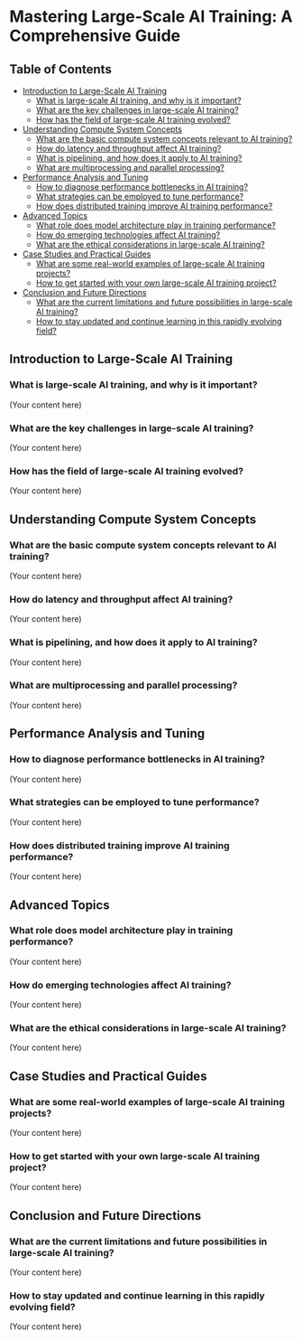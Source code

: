 # Mastering Large-Scale AI Training: A Comprehensive Guide

## Table of Contents

- [Introduction to Large-Scale AI Training](#introduction-to-large-scale-ai-training)
  - [What is large-scale AI training, and why is it important?](#what-is-large-scale-ai-training-and-why-is-it-important)
  - [What are the key challenges in large-scale AI training?](#what-are-the-key-challenges-in-large-scale-ai-training)
  - [How has the field of large-scale AI training evolved?](#how-has-the-field-of-large-scale-ai-training-evolved)
- [Understanding Compute System Concepts](#understanding-compute-system-concepts)
  - [What are the basic compute system concepts relevant to AI training?](#what-are-the-basic-compute-system-concepts-relevant-to-ai-training)
  - [How do latency and throughput affect AI training?](#how-do-latency-and-throughput-affect-ai-training)
  - [What is pipelining, and how does it apply to AI training?](#what-is-pipelining-and-how-does-it-apply-to-ai-training)
  - [What are multiprocessing and parallel processing?](#what-are-multiprocessing-and-parallel-processing)
- [Performance Analysis and Tuning](#performance-analysis-and-tuning)
  - [How to diagnose performance bottlenecks in AI training?](#how-to-diagnose-performance-bottlenecks-in-ai-training)
  - [What strategies can be employed to tune performance?](#what-strategies-can-be-employed-to-tune-performance)
  - [How does distributed training improve AI training performance?](#how-does-distributed-training-improve-ai-training-performance)
- [Advanced Topics](#advanced-topics)
  - [What role does model architecture play in training performance?](#what-role-does-model-architecture-play-in-training-performance)
  - [How do emerging technologies affect AI training?](#how-do-emerging-technologies-affect-ai-training)
  - [What are the ethical considerations in large-scale AI training?](#what-are-the-ethical-considerations-in-large-scale-ai-training)
- [Case Studies and Practical Guides](#case-studies-and-practical-guides)
  - [What are some real-world examples of large-scale AI training projects?](#what-are-some-real-world-examples-of-large-scale-ai-training-projects)
  - [How to get started with your own large-scale AI training project?](#how-to-get-started-with-your-own-large-scale-ai-training-project)
- [Conclusion and Future Directions](#conclusion-and-future-directions)
  - [What are the current limitations and future possibilities in large-scale AI training?](#what-are-the-current-limitations-and-future-possibilities-in-large-scale-ai-training)
  - [How to stay updated and continue learning in this rapidly evolving field?](#how-to-stay-updated-and-continue-learning-in-this-rapidly-evolving-field)

## Introduction to Large-Scale AI Training

### What is large-scale AI training, and why is it important?

(Your content here)

### What are the key challenges in large-scale AI training?

(Your content here)

### How has the field of large-scale AI training evolved?

(Your content here)

## Understanding Compute System Concepts

### What are the basic compute system concepts relevant to AI training?

(Your content here)

### How do latency and throughput affect AI training?

(Your content here)

### What is pipelining, and how does it apply to AI training?

(Your content here)

### What are multiprocessing and parallel processing?

(Your content here)

## Performance Analysis and Tuning

### How to diagnose performance bottlenecks in AI training?

(Your content here)

### What strategies can be employed to tune performance?

(Your content here)

### How does distributed training improve AI training performance?

(Your content here)

## Advanced Topics

### What role does model architecture play in training performance?

(Your content here)

### How do emerging technologies affect AI training?

(Your content here)

### What are the ethical considerations in large-scale AI training?

(Your content here)

## Case Studies and Practical Guides

### What are some real-world examples of large-scale AI training projects?

(Your content here)

### How to get started with your own large-scale AI training project?

(Your content here)

## Conclusion and Future Directions

### What are the current limitations and future possibilities in large-scale AI training?

(Your content here)

### How to stay updated and continue learning in this rapidly evolving field?

(Your content here)

